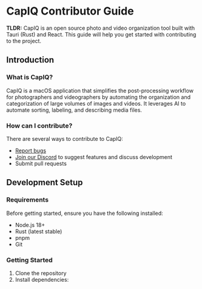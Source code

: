 # CapIQ Contributor Guide

**TLDR:** CapIQ is an open source photo and video organization tool built with Tauri (Rust) and React. This guide will help you get started with contributing to the project.

## Introduction

### What is CapIQ?

CapIQ is a macOS application that simplifies the post-processing workflow for photographers and videographers by automating the organization and categorization of large volumes of images and videos. It leverages AI to automate sorting, labeling, and describing media files.

### How can I contribute?

There are several ways to contribute to CapIQ:

- [Report bugs](https://github.com/CapIQ/capiq/issues/new)
- [Join our Discord](https://discord.gg/3W6npYXevD) to suggest features and discuss development
- Submit pull requests

## Development Setup

### Requirements

Before getting started, ensure you have the following installed:

- Node.js 18+
- Rust (latest stable)
- pnpm
- Git

### Getting Started

1. Clone the repository
2. Install dependencies:
